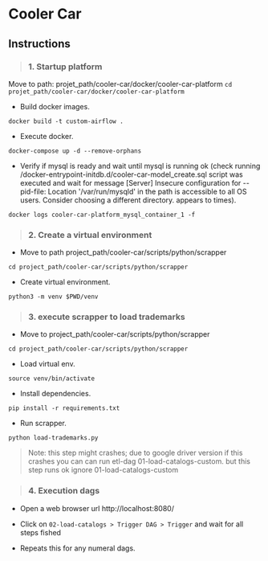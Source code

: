 # Cooler Car

## Instructions

> ### 1. Startup platform
Move to path: projet_path/cooler-car/docker/cooler-car-platform
`cd projet_path/cooler-car/docker/cooler-car-platform`


- Build docker images.

`docker build -t custom-airflow .`

- Execute docker.

`docker-compose up -d --remove-orphans` 


- Verify if mysql is ready and wait until mysql is running ok (check running /docker-entrypoint-initdb.d/cooler-car-model_create.sql script was executed
and wait for message [Server] Insecure configuration for --pid-file: Location '/var/run/mysqld' in the path is accessible to all OS users. Consider choosing a different directory. appears to times).

`docker logs cooler-car-platform_mysql_container_1 -f`


> ### 2. Create a virtual environment

- Move to path project_path/cooler-car/scripts/python/scrapper

`cd project_path/cooler-car/scripts/python/scrapper`

- Create virtual environment.

`python3 -m venv $PWD/venv`  

> ### 3. execute scrapper to load trademarks

- Move to project_path/cooler-car/scripts/python/scrapper 

`cd project_path/cooler-car/scripts/python/scrapper`

- Load virtual env.

`source venv/bin/activate`

- Install dependencies.

`pip install -r requirements.txt`

- Run scrapper.

`python load-trademarks.py`

> Note: this step might crashes; due to google driver version if this crashes you can
> can run etl-dag 01-load-catalogs-custom. but this step runs ok ignore 01-load-catalogs-custom

> ### 4. Execution dags

- Open a web browser url http://localhost:8080/

- Click on `02-load-catalogs > Trigger DAG > Trigger` and wait for all steps fished

- Repeats this for any numeral dags.

